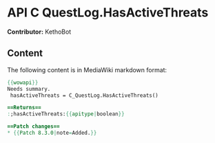 # API C QuestLog.HasActiveThreats

**Contributor:** KethoBot

## Content

The following content is in MediaWiki markdown format:

```mediawiki
{{wowapi}}
Needs summary.
 hasActiveThreats = C_QuestLog.HasActiveThreats()

==Returns==
:;hasActiveThreats:{{apitype|boolean}}

==Patch changes==
* {{Patch 8.3.0|note=Added.}}
```